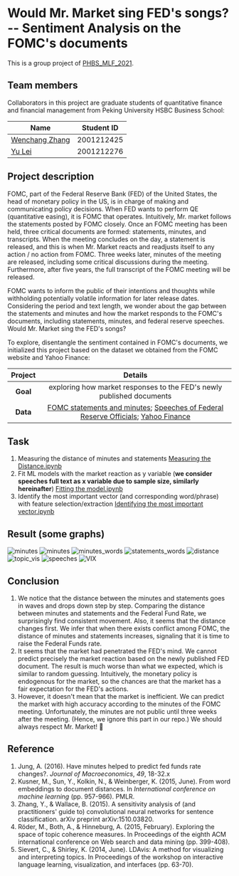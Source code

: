 # Would Mr. Market sing FED's songs?  -- Sentiment Analysis on the FOMC's documents

This is a group project of [PHBS_MLF_2021](https://github.com/PHBS/MLF).

## Team members 

Collaborators in this project are graduate students of quantitative finance and financial management from Peking University HSBC Business School:  

| Name                                          | Student ID |
| --------------------------------------------- | ---------- |
| [Wenchang Zhang](https://github.com/zwc00098) | 2001212425 |
| [Yu Lei](https://github.com/ahabug)           | 2001212276 |

## Project description

FOMC, part of the Federal Reserve Bank (FED) of the United States, the head of monetary policy in the US, is in charge of making and communicating policy decisions. When FED wants to perform QE (quantitative easing), it is FOMC that operates.  Intuitively, Mr. market follows the statements posted by FOMC closely. Once an FOMC meeting has been held, three critical documents are formed: statements, minutes, and transcripts. When the meeting concludes on the day, a statement is released, and this is when Mr. Market reacts and readjusts itself to any action / no action from FOMC. Three weeks later, minutes of the meeting are released, including some critical discussions during the meeting. Furthermore, after five years, the full transcript of the FOMC meeting will be released. 

FOMC wants to inform the public of their intentions and thoughts while withholding potentially volatile information for later release dates. Considering the period and text length, we wonder about the gap between the statements and minutes and how the market responds to the FOMC's documents, including statements, minutes, and federal reserve speeches. Would Mr. Market sing the FED's songs?

To explore, disentangle the sentiment contained in FOMC's documents, we initialized this project based on the dataset we obtained from the FOMC website and Yahoo Finance: 

| Project  |                           Details                            |
| :------: | :----------------------------------------------------------: |
| **Goal** | exploring how market responses to the FED's newly published documents |
| **Data** | [FOMC statements and minutes](https://www.federalreserve.gov/monetarypolicy/fomccalendars.htm); [Speeches of Federal Reserve Officials](https://www.federalreserve.gov/newsevents/speeches.htm); [Yahoo Finance](https://finance.yahoo.com/) |

## Task

1. Measuring the distance of minutes and statements [Measuring the Distance.ipynb](https://github.com/ahabug/PHBS_MLF_2021/blob/master/Would%20Mr.%20Market%20sing%20FED's%20songs/Measuring%20the%20Distance.ipynb)
2. Fit ML models with the market reaction as y variable (**we consider speeches full text as x variable due to sample size, similarly hereinafter**) [Fitting the model.ipynb](https://github.com/ahabug/PHBS_MLF_2021/blob/master/Would%20Mr.%20Market%20sing%20FED's%20songs/Fitting%20the%20model.ipynb)
3. Identify the most important vector (and corresponding word/phrase) with feature selection/extraction  [Identifying the most important vector.ipynb](https://github.com/ahabug/PHBS_MLF_2021/blob/master/Would%20Mr.%20Market%20sing%20FED's%20songs/Identifying%20the%20most%20important%20vector.ipynb)

## Result (some graphs)

<img src=".\graph\minutes.png" alt="minutes"  />

<img src=".\graph\statements.png" alt="minutes"  />

<img src=".\graph\minutes_words.png" alt="minutes_words"  />

<img src=".\graph\statements_words.png" alt="statements_words"  />
<img src=".\graph\distance.png" alt="distance"  />
<img src=".\graph\topic_vis.png" alt="topic_vis"  />

<img src=".\graph\speeches.png" alt="speeches"  />

<img src=".\graph\VIX.png" alt="VIX"  />

## Conclusion

1. We notice that the distance between the minutes and statements goes in waves and drops down step by step. Comparing the distance between minutes and statements and the Federal Fund Rate, we surprisingly find consistent movement. Also, it seems that the distance changes first. We infer that when there exists conflict among FOMC, the distance of minutes and statements increases, signaling that it is time to raise the Federal Funds rate.
1. It seems that the market had penetrated the FED's mind. We cannot predict precisely the market reaction based on the newly published FED document. The result is much worse than what we expected, which is similar to random guessing. Intuitively, the monetary policy is endogenous for the market, so the chances are that the market has a fair expectation for the FED's actions.
2. However, it doesn't mean that the market is inefficient. We can predict the market with high accuracy according to the minutes of the FOMC meeting. Unfortunately, the minutes are not public until three weeks after the meeting. (Hence, we ignore this part in our repo.) We should always respect Mr. Market! :vulcan_salute:

## Reference 

1. Jung, A. (2016). Have minutes helped to predict fed funds rate changes?. *Journal of Macroeconomics*, *49*, 18-32.x
2. Kusner, M., Sun, Y., Kolkin, N., & Weinberger, K. (2015, June). From word embeddings to document distances. In *International conference on machine learning* (pp. 957-966). PMLR.
3. Zhang, Y., & Wallace, B. (2015). A sensitivity analysis of (and practitioners' guide to) convolutional neural networks for sentence classification. arXiv preprint arXiv:1510.03820.
4. Röder, M., Both, A., & Hinneburg, A. (2015, February). Exploring the space of topic coherence measures. In Proceedings of the eighth ACM international conference on Web search and data mining (pp. 399-408).
5. Sievert, C., & Shirley, K. (2014, June). LDAvis: A method for visualizing and interpreting topics. In Proceedings of the workshop on interactive language learning, visualization, and interfaces (pp. 63-70).
